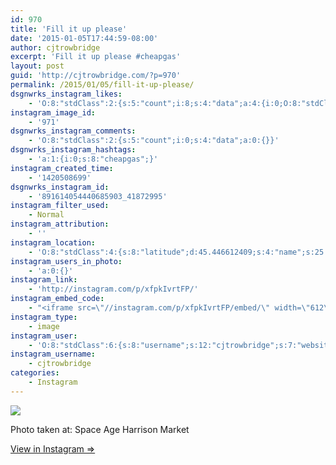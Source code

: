 ```yaml
---
id: 970
title: 'Fill it up please'
date: '2015-01-05T17:44:59-08:00'
author: cjtrowbridge
excerpt: 'Fill it up please #cheapgas'
layout: post
guid: 'http://cjtrowbridge.com/?p=970'
permalink: /2015/01/05/fill-it-up-please/
dsgnwrks_instagram_likes:
    - 'O:8:"stdClass":2:{s:5:"count";i:8;s:4:"data";a:4:{i:0;O:8:"stdClass":4:{s:8:"username";s:9:"aquamatey";s:15:"profile_picture";s:107:"https://igcdn-photos-b-a.akamaihd.net/hphotos-ak-xpa1/t51.2885-19/1168924_1545277322374505_1429730127_a.jpg";s:2:"id";s:9:"178804699";s:9:"full_name";s:11:"Andrew Mote";}i:1;O:8:"stdClass":4:{s:8:"username";s:14:"themilkmansson";s:15:"profile_picture";s:106:"https://igcdn-photos-h-a.akamaihd.net/hphotos-ak-xaf1/t51.2885-19/10817812_417089628445143_351160100_a.jpg";s:2:"id";s:8:"14290125";s:9:"full_name";s:8:"Mikey P.";}i:2;O:8:"stdClass":4:{s:8:"username";s:7:"raybxxx";s:15:"profile_picture";s:83:"https://instagramimages-a.akamaihd.net/profiles/profile_2300918_75sq_1367014632.jpg";s:2:"id";s:7:"2300918";s:9:"full_name";s:9:"Ray Bacon";}i:3;O:8:"stdClass":4:{s:8:"username";s:9:"nazghoul_";s:15:"profile_picture";s:105:"https://igcdn-photos-d-a.akamaihd.net/hphotos-ak-frc/t51.2885-19/10543542_838637796174611_151210582_a.jpg";s:2:"id";s:8:"19523293";s:9:"full_name";s:12:"Jake Cabrera";}}}'
instagram_image_id:
    - '971'
dsgnwrks_instagram_comments:
    - 'O:8:"stdClass":2:{s:5:"count";i:0;s:4:"data";a:0:{}}'
dsgnwrks_instagram_hashtags:
    - 'a:1:{i:0;s:8:"cheapgas";}'
instagram_created_time:
    - '1420508699'
dsgnwrks_instagram_id:
    - '891614054440685903_41872995'
instagram_filter_used:
    - Normal
instagram_attribution:
    - ''
instagram_location:
    - 'O:8:"stdClass":4:{s:8:"latitude";d:45.446612409;s:4:"name";s:25:"Space Age Harrison Market";s:9:"longitude";d:-122.619665607;s:2:"id";i:550761654;}'
instagram_users_in_photo:
    - 'a:0:{}'
instagram_link:
    - 'http://instagram.com/p/xfpkIvrtFP/'
instagram_embed_code:
    - "<iframe src=\"//instagram.com/p/xfpkIvrtFP/embed/\" width=\"612\" height=\"710\" frameborder=\"0\" scrolling=\"no\" allowtransparency=\"true\"></iframe>\n"
instagram_type:
    - image
instagram_user:
    - 'O:8:"stdClass":6:{s:8:"username";s:12:"cjtrowbridge";s:7:"website";s:0:"";s:15:"profile_picture";s:103:"https://igcdn-photos-f-a.akamaihd.net/hphotos-ak-xpa1/t51.2885-19/925559_452430704897917_67836701_a.jpg";s:9:"full_name";s:13:"CJ Trowbridge";s:3:"bio";s:0:"";s:2:"id";s:8:"41872995";}'
instagram_username:
    - cjtrowbridge
categories:
    - Instagram
---
```


[![](http://blog.cjtrowbridge.com/wp-content/uploads/2015/01/10903221_1616768628544284_1841846842_n3.jpg)](http://instagram.com/p/xfpkIvrtFP/)

Photo taken at: Space Age Harrison Market

[View in Instagram ⇒](http://instagram.com/p/xfpkIvrtFP/)